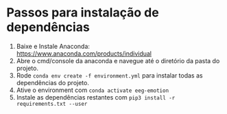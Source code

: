 # Passos para instalação de dependências
1. Baixe e Instale Anaconda: https://www.anaconda.com/products/individual
2. Abre o cmd/console da anaconda e navegue até o diretório da pasta do projeto.
3. Rode `conda env create -f environment.yml` para instalar todas as dependências do projeto.
4. Ative o environment com `conda activate eeg-emotion`
5. Instale as dependências restantes com `pip3 install -r requirements.txt --user`
